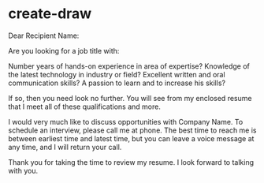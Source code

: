 # create-draw

Dear Recipient Name:


Are you looking for a job title with:


Number years of hands-on
experience in area of
 expertise?
Knowledge of the latest technology in industry or field?
Excellent written and oral communication skills?
A passion to learn and to increase his skills?

If so, then you need look no further. You will see from my
enclosed resume that I meet all of these qualifications and more.


I would very much like to discuss opportunities with Company Name. To schedule an interview, please
call me at phone. The best time to reach me is between earliest time
and latest time, but you can
leave a voice message at any time, and I will return your call.


Thank you for taking the time to review my resume. I look
forward to talking with you.



